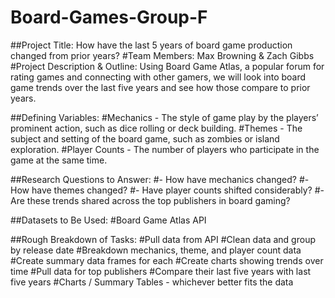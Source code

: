 # Board-Games-Group-F

##Project Title: How have the last 5 years of board game production changed from prior years?
#Team Members: Max Browning & Zach Gibbs
#Project Description & Outline: Using Board Game Atlas, a popular forum for rating games and connecting with other gamers, we will look into board game trends over the last five years and see how those compare to prior years.

##Defining Variables:
#Mechanics - The style of game play by the players’ prominent action, such as dice rolling or deck building.
#Themes - The subject and setting of the board game, such as zombies or island exploration.
#Player Counts - The number of players who participate in the game at the same time.

##Research Questions to Answer:
	#- How have mechanics changed?
	#- How have themes changed?
	#- Have player counts shifted considerably?
	#- Are these trends shared across the top publishers in board gaming?

##Datasets to Be Used:
#Board Game Atlas API

##Rough Breakdown of Tasks:
#Pull data from API
#Clean data and group by release date
#Breakdown mechanics, theme, and player count data
#Create summary data frames for each
#Create charts showing trends over time
#Pull data for top publishers
#Compare their last five years with last five years
#Charts / Summary Tables - whichever better fits the data
